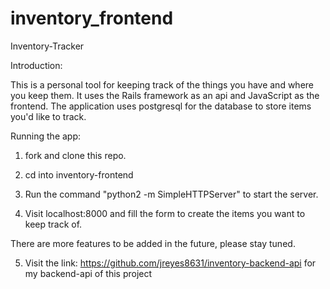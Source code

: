 # inventory_frontend

Inventory-Tracker

Introduction:

This is a personal tool for keeping track of the things you have and where you keep them. It uses the Rails framework as an api and JavaScript as the frontend. The application uses postgresql for the database to store items you'd like to track.

Running the app:

1. fork and clone this repo.

2. cd into inventory-frontend

3. Run the command "python2 -m SimpleHTTPServer" to start the server.

4. Visit localhost:8000 and fill the form to create the items you want to keep track of.

There are more features to be added in the future, please stay tuned.

5. Visit the link: https://github.com/jreyes8631/inventory-backend-api for my backend-api of this project
